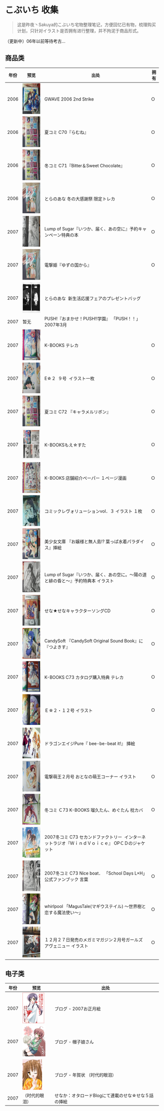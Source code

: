 # こぶいち 收集

> 这是昨夜丶Sakuya的こぶいち宅物整理笔记，方便回忆已有物，梳理购买计划，只针对イラスト是否拥有进行整理，并不拘泥于商品形式。

（更新中）06年以前等待考古...

商品类   
---
年份 | 预览 | 出处 | 拥有 |
---------|----------|---------| ---------
2006| <img src="https://raw.githubusercontent.com/AmagiSakuya/Kobuichi_Collection/master/Assets/img/2006/GWAVE2006.jpg" height="100"> | GWAVE 2006 2nd Strike| ○
2006 |<img src="https://raw.githubusercontent.com/AmagiSakuya/Kobuichi_Collection/master/Assets/img/2006/総集編のほん.jpg" height="100" > | 夏コミ C70『らむね』| ○
2006 |<img src="https://raw.githubusercontent.com/AmagiSakuya/Kobuichi_Collection/master/Assets/img/2006/総集編のほん.jpg" height="100" > | 冬コミ C71『Bitter＆Sweet Chocolate』 | ○
2006 |<img src="https://raw.githubusercontent.com/AmagiSakuya/Kobuichi_Collection/master/Assets/img/2006/とらのあな冬の大感謝祭限定トレカ.jpg" height="100" > | とらのあな 冬の大感謝祭 限定トレカ | ○
2007 |<img src="https://raw.githubusercontent.com/AmagiSakuya/Kobuichi_Collection/master/Assets/img/2007/Lump%20of%20Sugar%E3%80%8E%E3%81%84%E3%81%A4%E3%81%8B%E3%80%81%E5%B1%8A%E3%81%8F%E3%80%81%E3%81%82%E3%81%AE%E7%A9%BA%E3%81%AB%E3%80%8F%E4%BA%88%E7%B4%84%E3%82%AD%E3%83%A3%E3%83%B3%E3%83%9A%E3%83%BC%E3%83%B3%E7%89%B9%E5%85%B8%E3%81%AE%E6%9C%AC.jpg" height="100"> | Lump of Sugar『いつか、届く、あの空に』予約キャンペーン特典の本  | ○
2007 |<img src="https://raw.githubusercontent.com/AmagiSakuya/Kobuichi_Collection/master/Assets/img/2006/とらのあな冬の大感謝祭限定トレカ.jpg" height="100" > | 電撃姫『ゆずの国から』 | ○
2007 |<img src="https://raw.githubusercontent.com/AmagiSakuya/Kobuichi_Collection/master/Assets/img/2007/943fc1f30a5479b23e9dee647f89bd55bf815478.jpg" height="100" > | とらのあな  新生活応援フェアのプレゼントバッグ  | 
2007 |暂无 | PUSH!『おまかせ！PUSH!!学園』 「PUSH！！」 2007年3月 | 
2007 |<img src="https://raw.githubusercontent.com/AmagiSakuya/Kobuichi_Collection/master/Assets/img/2007/%E3%82%B5%E3%83%B3%E3%82%AF%E3%83%AA36.jpg" height="100" > | K-BOOKS テレカ | ○
2007 |<img src="https://raw.githubusercontent.com/AmagiSakuya/Kobuichi_Collection/master/Assets/img/2007/E%E2%98%86%EF%BC%92%EF%BC%99%E5%8F%B7%E3%82%A4%E3%83%A9%E3%82%B9%E3%83%88.jpg" height="100" > | E☆２  ９号  イラスト一枚  | ○
2007 |<img src="https://raw.githubusercontent.com/AmagiSakuya/Kobuichi_Collection/master/Assets/img/2006/総集編のほん.jpg" height="100" > | 夏コミ C72 『キャラメルリボン』 | ○
2007 |<img src="https://raw.githubusercontent.com/AmagiSakuya/Kobuichi_Collection/master/Assets/img/2007/K-BOOKS%E3%82%82%E3%81%88%E2%98%86%E3%81%99%E3%81%9F.jpg" height="100" > | K-BOOKSもえ☆すた | ○
2007 |<img src="https://raw.githubusercontent.com/AmagiSakuya/Kobuichi_Collection/master/Assets/img/2007/K-BOOKS%C2%A0%E5%BA%97%E8%88%97%E7%B4%B9%E4%BB%8B%E3%83%9A%E3%83%BC%E3%83%91%E3%83%BC%20%EF%BC%91%E3%83%9A%E3%83%BC%E3%82%B8%E6%BC%AB%E7%94%BB%C2%A0.jpg" height="100" > | K-BOOKS 店舗紹介ペーパー １ページ漫画  | ○
2007 |<img src="https://raw.githubusercontent.com/AmagiSakuya/Kobuichi_Collection/master/Assets/img/2007/%E3%82%B3%E3%83%9F%E3%83%83%E3%82%AF%E3%83%AC%E3%83%B4%E3%82%A9%E3%83%AA%E3%83%A5%E3%83%BC%E3%82%B7%E3%83%A7%E3%83%B3vol%EF%BC%8E%EF%BC%93%20%E3%82%A4%E3%83%A9%E3%82%B9%E3%83%88%20%EF%BC%91%E6%9E%9A.jpg" height="100" > | コミックレヴォリューションvol．３ イラスト １枚  | ○
2007 |<img src="https://raw.githubusercontent.com/AmagiSakuya/Kobuichi_Collection/master/Assets/img/2007/%E7%BE%8E%E5%B0%91%E5%A5%B3%E6%96%87%E5%BA%AB%20%E3%80%8E%E3%81%8A%E5%AC%A2%E6%A7%98%E3%81%A8%E7%84%A1%E4%BA%BA%E5%B3%B6!%20%E8%91%89%E3%81%A3%E3%81%B1%E6%B0%B4%E7%9D%80%E3%83%91%E3%83%A9%E3%83%80%E3%82%A4%E3%82%B9%E3%80%8F%E6%8C%BF%E7%B5%B5.jpg" height="100" > | 美少女文庫 『お嬢様と無人島!? 葉っぱ水着パラダイス』挿絵 | ○
2007 |<img src="https://raw.githubusercontent.com/AmagiSakuya/Kobuichi_Collection/master/Assets/img/2007/Lump%20of%20Sugar%E3%80%8E%E3%81%84%E3%81%A4%E3%81%8B%E3%80%81%E5%B1%8A%E3%81%8F%E3%80%81%E3%81%82%E3%81%AE%E7%A9%BA%E3%81%AB%E3%80%82%EF%BD%9E%E9%99%BD%E3%81%AE%E9%81%93%E3%81%A8%E7%B7%8B%E3%81%AE%E6%98%8F%E3%81%A8%EF%BD%9E%E3%80%8F%E4%BA%88%E7%B4%84%E7%89%B9%E5%85%B8%E6%9C%AC%20%E3%82%A4%E3%83%A9%E3%82%B9%E3%83%88.jpg" height="100" > | Lump of Sugar『いつか、届く、あの空に。～陽の道と緋の昏と～』予約特典本 イラスト | ○
2007 |<img src="https://raw.githubusercontent.com/AmagiSakuya/Kobuichi_Collection/master/Assets/img/2007/%E3%81%9B%E3%81%AA%E2%98%85%E3%81%9B%E3%81%AA%E3%82%AD%E3%83%A3%E3%83%A9%E3%82%AF%E3%82%BF%E3%83%BC%E3%82%BD%E3%83%B3%E3%82%B0CD.jpg" height="100" > | せな★せなキャラクターソングCD | ○
2007 |<img src="https://raw.githubusercontent.com/AmagiSakuya/Kobuichi_Collection/master/Assets/img/2007/CandySoft%C2%A0%E3%80%8ECandySoft%20Original%20Sound%20Book%E3%80%8F%E3%81%AB%E3%80%8E%E3%81%A4%E3%82%88%E3%81%8D%E3%81%99%E3%80%8F.jpg" height="100" > | CandySoft 『CandySoft Original Sound Book』に『つよきす』 | ○
2007 |<img src="https://raw.githubusercontent.com/AmagiSakuya/Kobuichi_Collection/master/Assets/img/2007/K-BOOKS%C2%A0C73%20%E3%82%AB%E3%82%BF%E3%83%AD%E3%82%B0%E8%B3%BC%E5%85%A5%E7%89%B9%E5%85%B8%20%E3%83%86%E3%83%AC%E3%82%AB.jpg" height="100" > | K-BOOKS C73 カタログ購入特典 テレカ  | ○
2007 |<img src="https://raw.githubusercontent.com/AmagiSakuya/Kobuichi_Collection/master/Assets/img/2007/%EF%BC%A5%E2%98%86%EF%BC%92%E3%83%BB%EF%BC%91%EF%BC%92%E5%8F%B7%20%E3%82%A4%E3%83%A9%E3%82%B9%E3%83%88.jpg" height="100" > | Ｅ☆２・１２号 イラスト | ○
2007 |<img src="https://raw.githubusercontent.com/AmagiSakuya/Kobuichi_Collection/master/Assets/img/2007/bbad9a5d7fa74ef1770548ecd4ec96b8ac6c3284.jpg" height="100" > | ドラゴンエイジPure『 bee-be-beat it!』 挿絵  | 
2007 |<img src="https://raw.githubusercontent.com/AmagiSakuya/Kobuichi_Collection/master/Assets/img/2007/%E9%9B%BB%E6%92%83%E8%90%8C%E7%8E%8B%EF%BC%92%E6%9C%88%E5%8F%B7%20%E3%81%8A%E3%81%A8%E3%81%AA%E3%81%AE%E8%90%8C%E7%8E%8B%E3%82%B3%E3%83%BC%E3%83%8A%E3%83%BC%20%E3%82%A4%E3%83%A9%E3%82%B9%E3%83%88.jpg" height="100" > | 電撃萌王２月号 おとなの萌王コーナー イラスト  | ○
2007 |<img src="https://raw.githubusercontent.com/AmagiSakuya/Kobuichi_Collection/master/Assets/img/2007/%E5%86%AC%E3%82%B3%E3%83%9F%20%EF%BC%A373%C2%A0K-BOOKS%C2%A0%E7%91%A0%E4%B9%85%E3%81%9F%E3%82%93%E3%80%81%E3%82%81%E3%81%90%E3%81%9F%E3%82%93%20%E6%9E%95%E3%82%AB%E3%83%90%E3%83%BC%C2%A0.jpg" height="100" > | 冬コミ Ｃ73 K-BOOKS 瑠久たん、めぐたん 枕カバ | ○
2007 |<img src="https://raw.githubusercontent.com/AmagiSakuya/Kobuichi_Collection/master/Assets/img/2007/71a3dd84b39430f773994a6727e2bfab7524e808.jpg" height="100" > | 2007冬コミ C73 セカンドファクトリー  インターネットラジオ『ＷｉｎｄＶｏｉｃｅ』 OPＣＤのジャケット | 
2007 |<img src="https://raw.githubusercontent.com/AmagiSakuya/Kobuichi_Collection/master/Assets/img/2007/2007%E5%86%AC%E3%82%B3%E3%83%9F%20C73%C2%A0Nice%20boat%EF%BC%8E%C2%A0%E3%80%8CSchool%20Days%20L%C3%97H%E3%80%8D%E5%85%AC%E5%BC%8F%E3%83%95%E3%82%A1%E3%83%B3%E3%83%96%E3%83%83%E3%82%AF%20%E8%A8%80%E8%91%89%C2%A0.jpg" height="100" > | 2007冬コミ C73 Nice boat． 「School Days L×H」公式ファンブック 言葉  | ○
2007 |<img src="https://raw.githubusercontent.com/AmagiSakuya/Kobuichi_Collection/master/Assets/img/2007/whirlpool%C2%A0%E3%80%8CMagusTale(%E3%83%9E%E3%82%AE%E3%82%A6%E3%82%B9%E3%83%86%E3%82%A4%E3%83%AB)%C2%A0%EF%BD%9E%E4%B8%96%E7%95%8C%E6%A8%B9%E3%81%A8%E6%81%8B%E3%81%99%E3%82%8B%E9%AD%94%E6%B3%95%E4%BD%BF%E3%81%84%EF%BD%9E%E3%80%8D%C2%A0%E3%82%B2%E3%82%B9%E3%83%88%E3%82%A4%E3%83%A9%E3%82%B9%E3%83%88%E9%9B%86.jpg" height="100" > | whirlpool 「MagusTale(マギウステイル) ～世界樹と恋する魔法使い～」  | ○
2007 |<img src="https://raw.githubusercontent.com/AmagiSakuya/Kobuichi_Collection/master/Assets/img/2007/%E3%83%A1%E3%82%AC%E3%83%9F%E3%83%9E%E3%82%AC%E3%82%B8%E3%83%B3%EF%BC%92%E6%9C%88%E5%8F%B7.jpg" height="100" > | １２月２７日発売のメガミマガジン２月号ガールズアヴェニュー イラスト  | ○

电子类   
---
年份 | 预览 | 出处 |
---------|----------|---------
2007 |<img src="https://raw.githubusercontent.com/AmagiSakuya/Kobuichi_Collection/master/Assets/img/2007/%E3%80%90%E3%81%93%E3%81%B6%E3%82%8D%E3%81%90%E3%80%912007.01.08%20%E3%81%8A%E6%AD%A3%E6%9C%88%E7%B5%B5.jpg" height="100" > | ブログ - 2007お正月絵
2007 |<img src="https://raw.githubusercontent.com/AmagiSakuya/Kobuichi_Collection/master/Assets/img/2007/%E3%80%90%E3%81%93%E3%81%B6%E3%82%8D%E3%81%90%E3%80%912007.05.23%20%E5%B8%BD%E5%AD%90%E5%A8%98%E3%81%95%E3%82%93.jpg" height="100" > | ブログ - 帽子娘さん  | ○
2007 |<img src="https://raw.githubusercontent.com/AmagiSakuya/Kobuichi_Collection/master/Assets/img/2007/%E3%80%90%E3%81%93%E3%81%B6%E3%82%8D%E3%81%90%E3%80%912007.02.19%20%E5%B9%B4%E8%B3%80%E7%8A%B6%E3%81%AE%E7%B5%B5%E3%81%AE%E4%B8%80%E9%83%A8.jpg" height="100" > | ブログ - 年賀状 （时代的眼泪） | 
2007 | （时代的眼泪） | せなか：オタロードBlogにて連載のせな☆せな５話の挿絵 | 